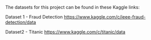 
The datasets for this project can be found in these Kaggle links:

Dataset 1 - Fraud Detection https://www.kaggle.com/c/ieee-fraud-detection/data

Dataset2 - Titanic https://www.kaggle.com/c/titanic/data
